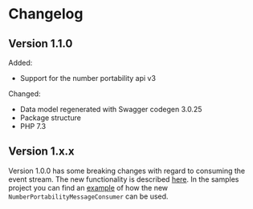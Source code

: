 # Changelog

## Version 1.1.0

Added:

- Support for the number portability api v3

Changed:

- Data model regenerated with Swagger codegen 3.0.25
- Package structure
- PHP 7.3

## Version 1.x.x

Version 1.0.0 has some breaking changes with regard to consuming the event stream. The new functionality is described [here](number-portability-sdk/README.md#consume-messages).
In the samples project you can find an [example](number-portability-sdk-samples/test/NumberPortabilityMessageConsumer.php) of how the new `NumberPortabilityMessageConsumer` can be used.
